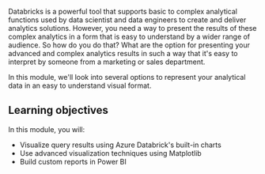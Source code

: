 Databricks is a powerful tool that supports basic to complex analytical functions used by data scientist and data engineers to create and deliver analytics solutions. However, you need a way to present the results of these complex analytics in a form that is easy to understand by a wider range of audience. So how do you do that? What are the option for presenting your advanced and complex analytics results in such a way that it's easy to interpret by someone from a marketing or sales department.

In this module, we'll look into several options to represent your analytical data in an easy to understand visual format.

## Learning objectives

In this module, you will:

- Visualize query results using Azure Databrick's built-in charts
- Use advanced visualization techniques using Matplotlib
- Build custom reports in Power BI